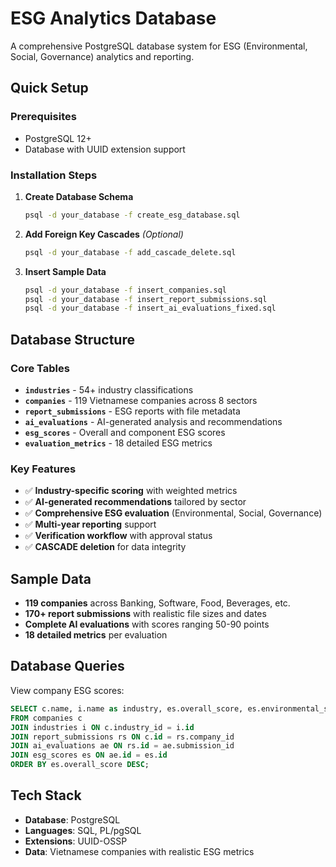 # ESG Analytics Database

A comprehensive PostgreSQL database system for ESG (Environmental, Social, Governance) analytics and reporting.

## Quick Setup

### Prerequisites

- PostgreSQL 12+
- Database with UUID extension support

### Installation Steps

1. **Create Database Schema**

   ```bash
   psql -d your_database -f create_esg_database.sql
   ```

2. **Add Foreign Key Cascades** _(Optional)_

   ```bash
   psql -d your_database -f add_cascade_delete.sql
   ```

3. **Insert Sample Data**
   ```bash
   psql -d your_database -f insert_companies.sql
   psql -d your_database -f insert_report_submissions.sql
   psql -d your_database -f insert_ai_evaluations_fixed.sql
   ```

## Database Structure

### Core Tables

- **`industries`** - 54+ industry classifications
- **`companies`** - 119 Vietnamese companies across 8 sectors
- **`report_submissions`** - ESG reports with file metadata
- **`ai_evaluations`** - AI-generated analysis and recommendations
- **`esg_scores`** - Overall and component ESG scores
- **`evaluation_metrics`** - 18 detailed ESG metrics

### Key Features

- ✅ **Industry-specific scoring** with weighted metrics
- ✅ **AI-generated recommendations** tailored by sector
- ✅ **Comprehensive ESG evaluation** (Environmental, Social, Governance)
- ✅ **Multi-year reporting** support
- ✅ **Verification workflow** with approval status
- ✅ **CASCADE deletion** for data integrity

## Sample Data

- **119 companies** across Banking, Software, Food, Beverages, etc.
- **170+ report submissions** with realistic file sizes and dates
- **Complete AI evaluations** with scores ranging 50-90 points
- **18 detailed metrics** per evaluation

## Database Queries

View company ESG scores:

```sql
SELECT c.name, i.name as industry, es.overall_score, es.environmental_score, es.social_score, es.governance_score
FROM companies c
JOIN industries i ON c.industry_id = i.id
JOIN report_submissions rs ON c.id = rs.company_id
JOIN ai_evaluations ae ON rs.id = ae.submission_id
JOIN esg_scores es ON ae.id = es.id
ORDER BY es.overall_score DESC;
```

## Tech Stack

- **Database**: PostgreSQL
- **Languages**: SQL, PL/pgSQL
- **Extensions**: UUID-OSSP
- **Data**: Vietnamese companies with realistic ESG metrics
